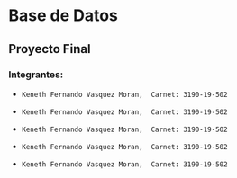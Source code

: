 # Base de Datos

## Proyecto Final

### Integrantes:

* `Keneth Fernando Vasquez Moran,  Carnet: 3190-19-502`

* `Keneth Fernando Vasquez Moran,  Carnet: 3190-19-502`

* `Keneth Fernando Vasquez Moran,  Carnet: 3190-19-502`

* `Keneth Fernando Vasquez Moran,  Carnet: 3190-19-502`

* `Keneth Fernando Vasquez Moran,  Carnet: 3190-19-502`
